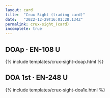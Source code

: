 ```yaml
---
layout: card
title:  "Crux Sight (trading card)"
date:   "2022-12-29T16:01:28.134Z"
permalink: crux-sight_(card)
incomplete: true
---
```


## DOAp &middot; EN-108 U

{% include templates/crux-sight-doap.html %}


## DOA 1st &middot; EN-248 U

{% include templates/crux-sight-doa1e.html %}
